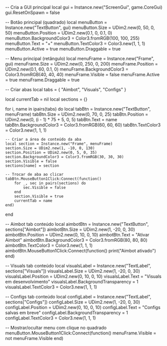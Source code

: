 -- Cria a GUI principal
local gui = Instance.new("ScreenGui", game.CoreGui)
gui.ResetOnSpawn = false

-- Botão principal (quadrado)
local menuButton = Instance.new("TextButton", gui)
menuButton.Size = UDim2.new(0, 50, 0, 50)
menuButton.Position = UDim2.new(0.1, 0, 0.1, 0)
menuButton.BackgroundColor3 = Color3.fromRGB(100, 100, 255)
menuButton.Text = "+"
menuButton.TextColor3 = Color3.new(1, 1, 1)
menuButton.Active = true
menuButton.Draggable = true

-- Menu principal (retângulo)
local menuFrame = Instance.new("Frame", gui)
menuFrame.Size = UDim2.new(0, 250, 0, 200)
menuFrame.Position = UDim2.new(0.1, 60, 0.1, 0)
menuFrame.BackgroundColor3 = Color3.fromRGB(40, 40, 40)
menuFrame.Visible = false
menuFrame.Active = true
menuFrame.Draggable = true

-- Criar abas
local tabs = {
    "Aimbot",
    "Visuals",
    "Configs"
}

local currentTab = nil
local sections = {}

for i, name in ipairs(tabs) do
    local tabBtn = Instance.new("TextButton", menuFrame)
    tabBtn.Size = UDim2.new(0, 70, 0, 25)
    tabBtn.Position = UDim2.new(0, (i - 1) * 75 + 5, 0, 5)
    tabBtn.Text = name
    tabBtn.BackgroundColor3 = Color3.fromRGB(60, 60, 60)
    tabBtn.TextColor3 = Color3.new(1, 1, 1)

    -- Criar a área de conteúdo da aba
    local section = Instance.new("Frame", menuFrame)
    section.Size = UDim2.new(1, -10, 0, 130)
    section.Position = UDim2.new(0, 5, 0, 35)
    section.BackgroundColor3 = Color3.fromRGB(30, 30, 30)
    section.Visible = false
    sections[name] = section

    -- Trocar de aba ao clicar
    tabBtn.MouseButton1Click:Connect(function()
        for _, sec in pairs(sections) do
            sec.Visible = false
        end
        section.Visible = true
        currentTab = name
    end)
end

-- Aimbot tab conteúdo
local aimbotBtn = Instance.new("TextButton", sections["Aimbot"])
aimbotBtn.Size = UDim2.new(1, -20, 0, 30)
aimbotBtn.Position = UDim2.new(0, 10, 0, 10)
aimbotBtn.Text = "Ativar Aimbot"
aimbotBtn.BackgroundColor3 = Color3.fromRGB(80, 80, 80)
aimbotBtn.TextColor3 = Color3.new(1, 1, 1)
aimbotBtn.MouseButton1Click:Connect(function()
    print("Aimbot ativado")
end)

-- Visuals tab conteúdo
local visualsLabel = Instance.new("TextLabel", sections["Visuals"])
visualsLabel.Size = UDim2.new(1, -20, 0, 30)
visualsLabel.Position = UDim2.new(0, 10, 0, 10)
visualsLabel.Text = "Visuals em desenvolvimento"
visualsLabel.BackgroundTransparency = 1
visualsLabel.TextColor3 = Color3.new(1, 1, 1)

-- Configs tab conteúdo
local configLabel = Instance.new("TextLabel", sections["Configs"])
configLabel.Size = UDim2.new(1, -20, 0, 30)
configLabel.Position = UDim2.new(0, 10, 0, 10)
configLabel.Text = "Configs salvas em breve"
configLabel.BackgroundTransparency = 1
configLabel.TextColor3 = Color3.new(1, 1, 1)

-- Mostrar/ocultar menu com clique no quadrado
menuButton.MouseButton1Click:Connect(function()
    menuFrame.Visible = not menuFrame.Visible
end)
